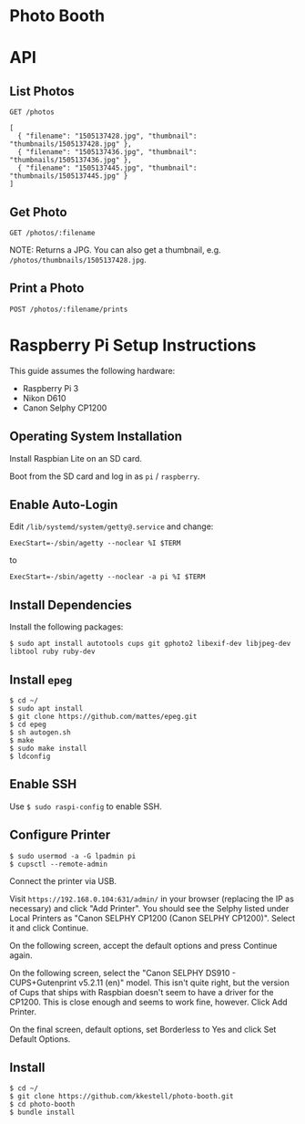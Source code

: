 # Photo Booth

# API

## List Photos

```
GET /photos

[
  { "filename": "1505137428.jpg", "thumbnail": "thumbnails/1505137428.jpg" },
  { "filename": "1505137436.jpg", "thumbnail": "thumbnails/1505137436.jpg" },
  { "filename": "1505137445.jpg", "thumbnail": "thumbnails/1505137445.jpg" }
]
```

## Get Photo

```
GET /photos/:filename
```

NOTE: Returns a JPG. You can also get a thumbnail, e.g. `/photos/thumbnails/1505137428.jpg`.

## Print a Photo

```
POST /photos/:filename/prints
```

# Raspberry Pi Setup Instructions

This guide assumes the following hardware:

* Raspberry Pi 3
* Nikon D610
* Canon Selphy CP1200

## Operating System Installation

Install Raspbian Lite on an SD card.

Boot from the SD card and log in as `pi` / `raspberry`.

## Enable Auto-Login

Edit `/lib/systemd/system/getty@.service` and change:

```
ExecStart=-/sbin/agetty --noclear %I $TERM
```

to

```
ExecStart=-/sbin/agetty --noclear -a pi %I $TERM
```

## Install Dependencies

Install the following packages:

```
$ sudo apt install autotools cups git gphoto2 libexif-dev libjpeg-dev libtool ruby ruby-dev
```

## Install `epeg`

```
$ cd ~/
$ sudo apt install
$ git clone https://github.com/mattes/epeg.git
$ cd epeg
$ sh autogen.sh
$ make
$ sudo make install
$ ldconfig
```

## Enable SSH

Use `$ sudo raspi-config` to enable SSH.

## Configure Printer

```
$ sudo usermod -a -G lpadmin pi
$ cupsctl --remote-admin
```

Connect the printer via USB.

Visit `https://192.168.0.104:631/admin/` in your browser (replacing the IP as necessary) and click "Add Printer". You should see the Selphy listed under Local Printers as "Canon SELPHY CP1200 (Canon SELPHY CP1200)". Select it and click Continue.

On the following screen, accept the default options and press Continue again.

On the following screen, select the "Canon SELPHY DS910 - CUPS+Gutenprint v5.2.11 (en)" model. This isn't quite right, but the version of Cups that ships with Raspbian doesn't seem to have a driver for the CP1200. This is close enough and seems to work fine, however. Click Add Printer.

On the final screen, default options, set Borderless to Yes and click Set Default Options.

## Install

```
$ cd ~/
$ git clone https://github.com/kkestell/photo-booth.git
$ cd photo-booth
$ bundle install
```
